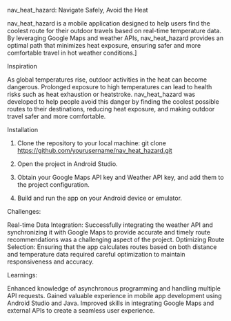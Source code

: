nav_heat_hazard: Navigate Safely, Avoid the Heat

nav_heat_hazard is a mobile application designed to help users find the coolest route for their outdoor travels based on real-time temperature data. By leveraging Google Maps and weather APIs, nav_heat_hazard provides an optimal path that minimizes heat exposure, ensuring safer and more comfortable travel in hot weather conditions.]

Inspiration

As global temperatures rise, outdoor activities in the heat can become dangerous. Prolonged exposure to high temperatures can lead to health risks such as heat exhaustion or heatstroke. nav_heat_hazard was developed to help people avoid this danger by finding the coolest possible routes to their destinations, reducing heat exposure, and making outdoor travel safer and more comfortable.


Installation

1. Clone the repository to your local machine:
	git clone https://github.com/yourusername/nav_heat_hazard.git

2. Open the project in Android Studio.

3. Obtain your Google Maps API key and Weather API key, and add them to the project configuration.

4. Build and run the app on your Android device or emulator.

Challenges:
   
Real-time Data Integration: Successfully integrating the weather API and synchronizing it with Google Maps to provide accurate and timely route recommendations was a challenging aspect of the project.
Optimizing Route Selection: Ensuring that the app calculates routes based on both distance and temperature data required careful optimization to maintain responsiveness and accuracy.

Learnings:

Enhanced knowledge of asynchronous programming and handling multiple API requests.
Gained valuable experience in mobile app development using Android Studio and Java.
Improved skills in integrating Google Maps and external APIs to create a seamless user experience.
